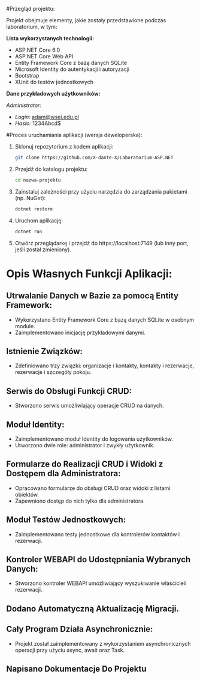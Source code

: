 #Przegląd projektu:

Projekt obejmuje elementy, jakie zostały przedstawione podczas laboratorium, w tym:

**Lista wykorzystanych technologii:**
- ASP.NET Core 6.0
- ASP.NET Core Web API
- Entity Framework Core z bazą danych SQLite
- Microsoft Identity do autentykacji i autoryzacji
- Bootstrap
- XUnit do testów jednostkowych

**Dane przykładowych użytkowników:**

*Administrator:*
- *Login:* adam@wsei.edu.pl
- *Hasło:* 1234Abcd$

#Proces uruchamiania aplikacji (wersja deweloperska):

1. Sklonuj repozytorium z kodem aplikacji:
   ```bash
   git clone https://github.com/X-dante-X/Laboratorium-ASP.NET
   ```
2. Przejdź do katalogu projektu:
   ```bash
   cd nazwa-projektu
   ```
3. Zainstaluj zależności przy użyciu narzędzia do zarządzania pakietami (np. NuGet):
      ```bash
   dotnet restore
   ```
4. Uruchom aplikację:
   ```bash
   dotnet run
   ``` 
5. Otwórz przeglądarkę i przejdź do https://localhost:7149 (lub inny port, jeśli został zmieniony).

# Opis Własnych Funkcji Aplikacji:

## Utrwalanie Danych w Bazie za pomocą Entity Framework:

- Wykorzystano Entity Framework Core z bazą danych SQLite w osobnym module.
- Zaimplementowano inicjację przykładowymi danymi.

## Istnienie Związków:

- Zdefiniowano trzy związki: organizacje i kontakty, kontakty i rezerwacje, rezerwacje i szczegóły pokoju.

## Serwis do Obsługi Funkcji CRUD:

- Stworzono serwis umożliwiający operacje CRUD na danych.

## Moduł Identity:

- Zaimplementowano moduł Identity do logowania użytkowników.
- Utworzono dwie role: administrator i zwykły użytkownik.

## Formularze do Realizacji CRUD i Widoki z Dostępem dla Administratora:

- Opracowano formularze do obsługi CRUD oraz widoki z listami obiektów.
- Zapewniono dostęp do nich tylko dla administratora.

## Moduł Testów Jednostkowych:

- Zaimplementowano testy jednostkowe dla kontrolerów kontaktów i rezerwacji.

## Kontroler WEBAPI do Udostępniania Wybranych Danych:

- Stworzono kontroler WEBAPI umożliwiający wyszukiwanie właścicieli rezerwacji.

## Dodano Automatyczną Aktualizację Migracji.

## Cały Program Działa Asynchronicznie:

- Projekt został zaimplementowany z wykorzystaniem asynchronicznych operacji przy użyciu async, await oraz Task.
  
## Napisano Dokumentacje Do Projektu

